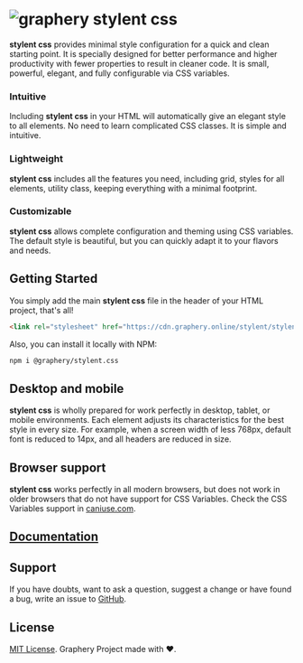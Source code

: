 # ![graphery](https://cdn.graphery.online/img/gy.svg) stylent css

**stylent css** provides minimal style configuration for a quick and clean starting point. It is specially designed for
better performance and higher productivity with fewer properties to result in cleaner code. It is small, powerful,
elegant, and fully configurable via CSS variables.

### Intuitive

Including **stylent css** in your HTML will automatically give an elegant style to all elements. No need to learn
complicated CSS classes. It is simple and intuitive.

### Lightweight

**stylent css** includes all the features you need, including grid, styles for all elements, utility class, keeping
everything with a minimal footprint.

### Customizable

**stylent css** allows complete configuration and theming using CSS variables. The default style is beautiful, but you
can quickly adapt it to your flavors and needs.

## Getting Started

You simply add the main **stylent css** file in the header of your HTML project, that's all!

```html
<link rel="stylesheet" href="https://cdn.graphery.online/stylent/stylent.min.css">
```

Also, you can install it locally with NPM:

```bash
npm i @graphery/stylent.css
```

## Desktop and mobile

**stylent css** is wholly prepared for work perfectly in desktop, tablet, or mobile environments. Each element adjusts
its characteristics for the best style in every size. For example, when a screen width of less 768px, default font is
reduced to 14px, and all headers are reduced in size.

## Browser support

**stylent css** works perfectly in all modern browsers, but does not work in older browsers that do not have support for
CSS Variables. Check the CSS Variables support in [caniuse.com](https://caniuse.com/css-variables).

## [Documentation](https://www.graphery.org/stylent/)

## Support

If you have doubts, want to ask a question, suggest a change or have found a bug, write an issue to 
[GitHub](https://github.com/graphery/stylent.css/issues).
## License

[MIT License](https://www.graphery.org/stylent/LICENSE.html). Graphery Project made with ❤.